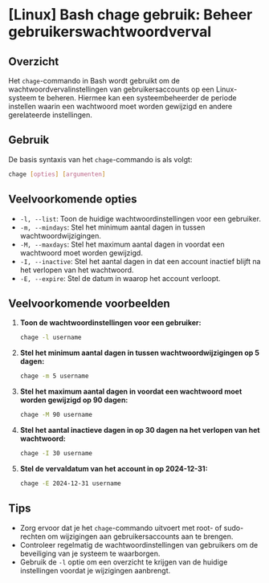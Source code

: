 # [Linux] Bash chage gebruik: Beheer gebruikerswachtwoordverval

## Overzicht
Het `chage`-commando in Bash wordt gebruikt om de wachtwoordvervalinstellingen van gebruikersaccounts op een Linux-systeem te beheren. Hiermee kan een systeembeheerder de periode instellen waarin een wachtwoord moet worden gewijzigd en andere gerelateerde instellingen.

## Gebruik
De basis syntaxis van het `chage`-commando is als volgt:

```bash
chage [opties] [argumenten]
```

## Veelvoorkomende opties
- `-l, --list`: Toon de huidige wachtwoordinstellingen voor een gebruiker.
- `-m, --mindays`: Stel het minimum aantal dagen in tussen wachtwoordwijzigingen.
- `-M, --maxdays`: Stel het maximum aantal dagen in voordat een wachtwoord moet worden gewijzigd.
- `-I, --inactive`: Stel het aantal dagen in dat een account inactief blijft na het verlopen van het wachtwoord.
- `-E, --expire`: Stel de datum in waarop het account verloopt.

## Veelvoorkomende voorbeelden

1. **Toon de wachtwoordinstellingen voor een gebruiker:**
   ```bash
   chage -l username
   ```

2. **Stel het minimum aantal dagen in tussen wachtwoordwijzigingen op 5 dagen:**
   ```bash
   chage -m 5 username
   ```

3. **Stel het maximum aantal dagen in voordat een wachtwoord moet worden gewijzigd op 90 dagen:**
   ```bash
   chage -M 90 username
   ```

4. **Stel het aantal inactieve dagen in op 30 dagen na het verlopen van het wachtwoord:**
   ```bash
   chage -I 30 username
   ```

5. **Stel de vervaldatum van het account in op 2024-12-31:**
   ```bash
   chage -E 2024-12-31 username
   ```

## Tips
- Zorg ervoor dat je het `chage`-commando uitvoert met root- of sudo-rechten om wijzigingen aan gebruikersaccounts aan te brengen.
- Controleer regelmatig de wachtwoordinstellingen van gebruikers om de beveiliging van je systeem te waarborgen.
- Gebruik de `-l` optie om een overzicht te krijgen van de huidige instellingen voordat je wijzigingen aanbrengt.
